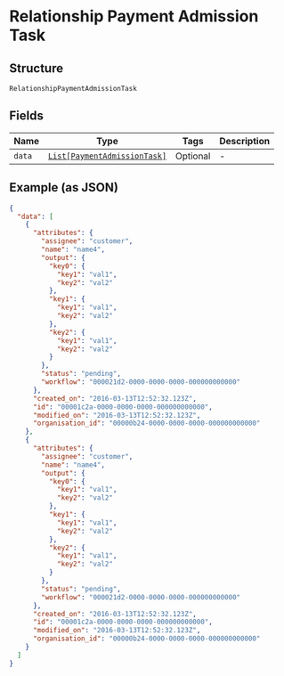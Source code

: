 
# Relationship Payment Admission Task

## Structure

`RelationshipPaymentAdmissionTask`

## Fields

| Name | Type | Tags | Description |
|  --- | --- | --- | --- |
| `data` | [`List[PaymentAdmissionTask]`](../../doc/models/payment-admission-task.md) | Optional | - |

## Example (as JSON)

```json
{
  "data": [
    {
      "attributes": {
        "assignee": "customer",
        "name": "name4",
        "output": {
          "key0": {
            "key1": "val1",
            "key2": "val2"
          },
          "key1": {
            "key1": "val1",
            "key2": "val2"
          },
          "key2": {
            "key1": "val1",
            "key2": "val2"
          }
        },
        "status": "pending",
        "workflow": "000021d2-0000-0000-0000-000000000000"
      },
      "created_on": "2016-03-13T12:52:32.123Z",
      "id": "00001c2a-0000-0000-0000-000000000000",
      "modified_on": "2016-03-13T12:52:32.123Z",
      "organisation_id": "00000b24-0000-0000-0000-000000000000"
    },
    {
      "attributes": {
        "assignee": "customer",
        "name": "name4",
        "output": {
          "key0": {
            "key1": "val1",
            "key2": "val2"
          },
          "key1": {
            "key1": "val1",
            "key2": "val2"
          },
          "key2": {
            "key1": "val1",
            "key2": "val2"
          }
        },
        "status": "pending",
        "workflow": "000021d2-0000-0000-0000-000000000000"
      },
      "created_on": "2016-03-13T12:52:32.123Z",
      "id": "00001c2a-0000-0000-0000-000000000000",
      "modified_on": "2016-03-13T12:52:32.123Z",
      "organisation_id": "00000b24-0000-0000-0000-000000000000"
    }
  ]
}
```

